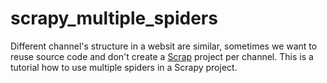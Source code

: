 # scrapy_multiple_spiders
Different channel's structure in a websit are similar, sometimes we want to reuse source code and don't create a [Scrap](http://scrapy.org/) project per channel. This is a tutorial how to use multiple spiders in a Scrapy project.
